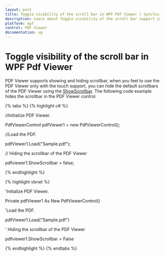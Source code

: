 ```yaml
---
layout: post
title: Toggle visibility of the scroll bar in WPF Pdf Viewer | Syncfusion
description: Learn about Toggle visibility of the scroll bar support in Syncfusion WPF Pdf Viewer control and more.
platform: wpf
control: PDF Viewer
documentation: ug
---
```


# Toggle visibility of the scroll bar in WPF Pdf Viewer

PDF Viewer supports showing and hiding scrollbar, when you feel to use the PDF Viewer only with the touch support, you can hide the default scrollbars of the PDF Viewer using the [ShowScrollbar](https://help.syncfusion.com/cr/wpf/Syncfusion.Windows.PdfViewer.PdfViewerControl.html#Syncfusion_Windows_PdfViewer_PdfViewerControl_ShowScrollbar). The following code example hides the scrollbar in the PDF Viewer control.

{% tabs %}
{% highlight c# %}

//Initialize PDF Viewer.

PdfViewerControl pdfViewer1 = new PdfViewerControl();



//Load the PDF.

pdfViewer1.Load("Sample.pdf");

// Hiding the scrollbar of the PDF Viewer

pdfviewer1.ShowScrollbar = false;


{% endhighlight %}


{% highlight vbnet %}

'Initialize PDF Viewer.

Private pdfViewer1 As New PdfViewerControl()



'Load the PDF.

pdfViewer1.Load("Sample.pdf")

' Hiding the scrollbar of the PDF Viewer

pdfviewer1.ShowScrollbar = False

{% endhighlight %}
{% endtabs %}
